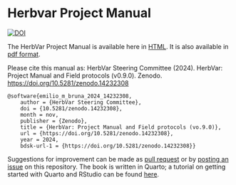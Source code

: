 # Herbvar Project Manual

[![DOI](https://zenodo.org/badge/DOI/10.5281/zenodo.14232308.svg)](https://doi.org/10.5281/zenodo.14232308)

The HerbVar Project Manual is available here in [HTML](https://herbvar-network.github.io/herbvar_manual/). It is also available in [pdf format](https://herbvar-network.github.io/herbvar_manual/herbvar-manual.pdf).

Please cite this manual as: HerbVar Steering Committee (2024). HerbVar: Project Manual and Field protocols (v0.9.0). Zenodo. https://doi.org/10.5281/zenodo.14232308



```
@software{emilio_m_bruna_2024_14232308,
	author = {HerbVar Steering Committee},
	doi = {10.5281/zenodo.14232308},
	month = nov,
	publisher = {Zenodo},
	title = {HerbVar: Project Manual and Field protocols (vo.9.0)},
	url = {https://doi.org/10.5281/zenodo.14232308},
	year = 2024,
	bdsk-url-1 = {https://doi.org/10.5281/zenodo.14232308}}
```
	
	
Suggestions for improvement can be made as [pull request](https://github.com/HerbVar-Network/project_manual/pulls) or by [posting an issue](https://github.com/HerbVar-Network/project_manual/issues) on this repository. The book is written in Quarto; a tutorial on getting started with Quarto and RStudio can be found [here](https://quarto.org/docs/get-started/hello/rstudio.html).

